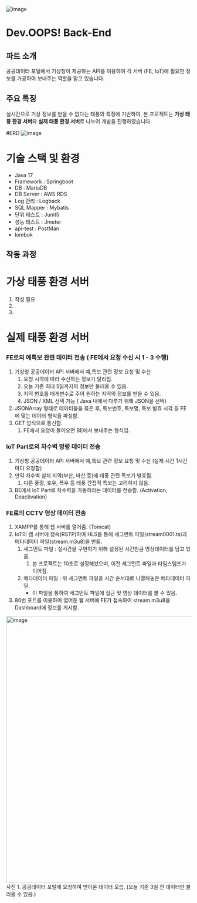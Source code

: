 ![image](https://github.com/2022-Dev-OOPS/Back_End/assets/86722532/2c708d0a-7f16-4501-8fc8-0b3f5333c2f4)
# Dev.OOPS! Back-End

## 파트 소개
공공데이터 포털에서 기상청이 제공하는 API를 이용하여 각 서버 (FE, IoT)에 필요한 정보를 가공하여 보내주는 역할을 맡고 있습니다.

## 주요 특징
실시간으로 기상 정보를 받을 수 없다는 태풍의 특징에 기반하여, 본 프로젝트는 **가상 태풍 환경 서버**와 **실제 태풍 환경 서버**로 나누어 개발을 진행하였습니다.

#ERD
![image](https://github.com/2022-Dev-OOPS/Back_End/assets/86722532/97e656d8-bcce-49c4-ad68-c71de1d0156f)

# 기술 스택 및 환경
- Java 17
- Framework : Springboot
- DB : MariaDB
- DB Server : AWS RDS
- Log 관리 : Logback
- SQL Mapper : Mybatis
- 단위 테스트 : Junit5
- 성능 테스트 : Jmeter
- api-test : PostMan
- lombok

## 작동 과정


# 가상 태풍 환경 서버
1. 작성 필요
2.
3. 
# 실제 태풍 환경 서버
### FE로의 예특보 관련 데이터 전송 ( FE에서 요청 수신 시 1 - 3 수행)

1. 기상청 공공데이터 API 서버에서 예,특보 관련 정보 요청 및 수신 
    1. 요청 시각에 따라 수신하는 정보가 달라짐.
    2. 오늘 기준 최대 5일까지의 정보만 불러올 수 있음.
    3. 지역 번호를 매개변수로 주어 원하는 지역의 정보를 받을 수 있음.
    4. JSON / XML 선택 가능 ( Java 내에서 다루기 위해 JSON을 선택)
2. JSONArray 형태로 데이터들을 묶은 후, 특보번호, 특보명, 특보 발효 시각 등 FE에 맞는 데이터 형식을 파싱함.
3. GET 방식으로 통신함.
    1. FE에서 요청이 들어오면 BE에서 보내주는 형식임.

### IoT Part로의 차수벽 명령 데이터 전송

1. 기상청 공공데이터 API 서버에서 예,특보 관련 정보 요청 및 수신 (실제 시간 1시간마다 요청함)
2. 만약 차수벽 설치 지역(부산, 마산 등)에 태풍 관련 특보가 발효됨. 
    1. 다른 풍랑, 호우, 폭우 등 태풍 간접적 특보는 고려하지 않음.
3.  BE에서 IoT Part로 차수벽을 가동하라는 데이터를 전송함. (Activation, Deactivation)

### FE로의 CCTV 영상 데이터 전송

1. XAMPP를 통해 웹 서버를 열어줌. (Tomcat)
2. IoT의 캠 서버에 접속(RSTP)하여 HLS를 통해 세그먼트 파일(stream0001.ts)과 메타데이터 파일(stream.m3u8)을 만듦.
    1. 세그먼트 파일 : 실시간을 구현하기 위해 설정된 시간만큼 영상데이터를 담고 있음.
        1. 본 프로젝트는 10초로 설정해놨으며, 이전 세그먼트 파일과 타임스탬프가 이어짐.
    2. 메타데이터 파일 : 위 세그먼트 파일을 시간 순서대로 나열해놓은 메타데이터 파일.
        - 이 파일을 통하여 세그먼트 파일에 접근 및 영상 데이터를 볼 수 있음.
3. 80번 포트를 이용하여 열어둔 웹 서버에 FE가 접속하여 stream.m3u8을 Dashboard에 정보를 게시함.

<img width="727" alt="image" src="https://github.com/2022-Dev-OOPS/Back_End_Integrated/assets/86722532/af04648a-ef2c-442c-9bfe-b8b69444c9d9">
사진 1. 공공데이터 포털에 요청하여 받아온 데이터 모습. (오늘 기준 3일 전 데이터만 불러올 수 있음.)

